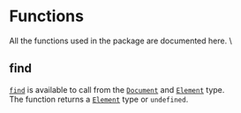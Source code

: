 # Functions
All the functions used in the package are documented here. \

## find
[`find`](/functions/find) is available to call from the [`Document`](/types#Document) and [`Element`](/types#Element) type. \
The function returns a [`Element`](/types#Element) type or `undefined`. 